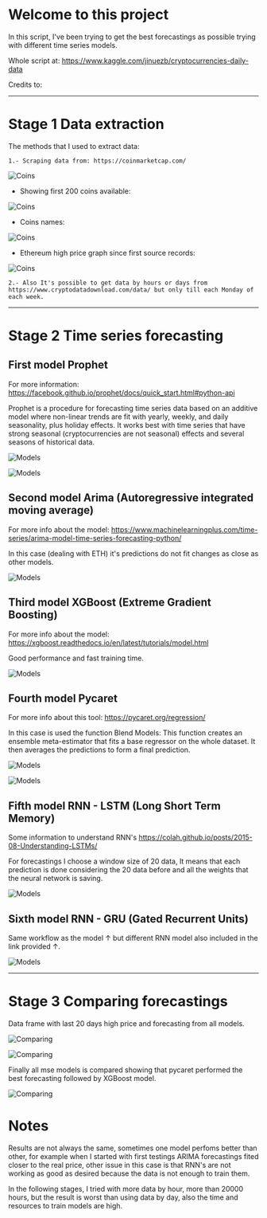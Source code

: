
# Welcome to this project

In this script, I've been trying to get the best forecastings as possible trying with different time series models.

Whole script at: https://www.kaggle.com/jinuezb/cryptocurrencies-daily-data

Credits to:



----------------------------------------------------------------------------------------------------------------------------------------------------------------------------------------------------------------------------

# Stage 1 Data extraction


The methods that I used to extract data:

    1.- Scraping data from: https://coinmarketcap.com/ 

![Coins](Images/coinmckp_1.PNG)

* Showing first 200 coins available:

![Coins](Images/coinsav_2.PNG)

* Coins names:

![Coins](Images/allcoins_3.PNG)

* Ethereum high price graph since first source records:

![Coins](Images/coinbehave_4.PNG)
    
    2.- Also It's possible to get data by hours or days from https://www.cryptodatadownload.com/data/ but only till each Monday of each week.

--------------------------------------------------------------------------------------------------------------------------------------------------------------------------------------------------------------------------------

# Stage 2 Time series forecasting


## First model Prophet 

For more information: https://facebook.github.io/prophet/docs/quick_start.html#python-api

Prophet is a procedure for forecasting time series data based on an additive model where non-linear trends are fit with yearly, weekly, and daily seasonality, plus holiday effects. It works best with time series that have strong seasonal (cryptocurrencies are not seasonal) effects and several seasons of historical data.

![Models](Images/prophet_5.PNG)

![Models](Images/prophetmse_6.PNG)

## Second model Arima (Autoregressive integrated moving average)

For more info about the model: https://www.machinelearningplus.com/time-series/arima-model-time-series-forecasting-python/

In this case (dealing with ETH) it's predictions do not fit changes as close as other models.

![Models](Images/arimamse_7.PNG)

## Third model XGBoost (Extreme Gradient Boosting)

For more info about the model: https://xgboost.readthedocs.io/en/latest/tutorials/model.html

Good performance and fast training time.

![Models](Images/xgbmse_8.PNG)

## Fourth model Pycaret 

For more info about this tool: https://pycaret.org/regression/

In this case is used the function Blend Models: This function creates an ensemble meta-estimator that fits a base regressor on the whole dataset. It then averages the predictions to form a final prediction.

![Models](Images/pycaretmodels_9.PNG)

![Models](Images/pycaretmse_10.PNG)

## Fifth model RNN - LSTM (Long Short Term Memory) 

Some information to understand RNN's https://colah.github.io/posts/2015-08-Understanding-LSTMs/

For forecastings I choose a window size of 20 data, It means that each prediction is done considering the 20 data before and all the weights that the neural network is saving.

![Models](Images/lstmse_11.PNG)

## Sixth model RNN - GRU (Gated Recurrent Units)

Same workflow as the model ↑ but different RNN model also included in the link provided ↑.

![Models](Images/grumse_12.PNG)

----------------------------------------------------------------------------------------------------------------------------------------------------------------------------------------------------------------------------

# Stage 3 Comparing forecastings


Data frame with last 20 days high price and forecasting from all models.

![Comparing](Images/finaldf_13.PNG)

![Comparing](Images/finalg_14.PNG)

Finally all mse models is compared showing that pycaret performed the best forecasting followed by XGBoost model.

![Comparing](Images/mse15.PNG)

# Notes

Results are not always the same, sometimes one model perfoms better than other, for example when I started with first testings ARIMA forecastings fited closer to the real price, other issue in this case is that RNN's are not working as good as desired because the data is not enough to train them.

In the following stages, I tried with more data by hour, more than 20000 hours, but the result is worst than using data by day, also the time and resources to train models are high.